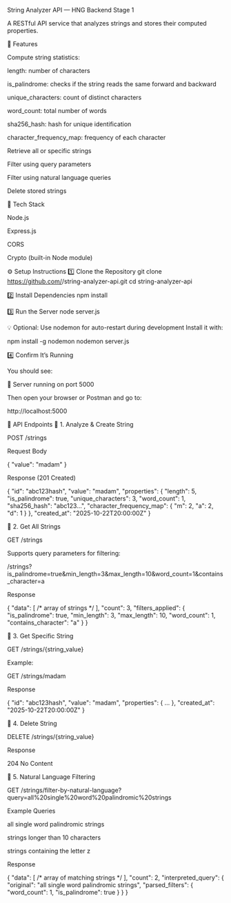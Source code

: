 String Analyzer API — HNG Backend Stage 1

A RESTful API service that analyzes strings and stores their computed properties.

🚀 Features

Compute string statistics:

length: number of characters

is_palindrome: checks if the string reads the same forward and backward

unique_characters: count of distinct characters

word_count: total number of words

sha256_hash: hash for unique identification

character_frequency_map: frequency of each character

Retrieve all or specific strings

Filter using query parameters

Filter using natural language queries

Delete stored strings

🧩 Tech Stack

Node.js

Express.js

CORS

Crypto (built-in Node module)

⚙️ Setup Instructions
1️⃣ Clone the Repository
git clone https://github.com/<your-username>/string-analyzer-api.git
cd string-analyzer-api

2️⃣ Install Dependencies
npm install

3️⃣ Run the Server
node server.js


💡 Optional: Use nodemon for auto-restart during development
Install it with:

npm install -g nodemon
nodemon server.js

4️⃣ Confirm It’s Running

You should see:

🚀 Server running on port 5000


Then open your browser or Postman and go to:

http://localhost:5000

🧪 API Endpoints
🔹 1. Analyze & Create String

POST /strings

Request Body

{
  "value": "madam"
}


Response (201 Created)

{
  "id": "abc123hash",
  "value": "madam",
  "properties": {
    "length": 5,
    "is_palindrome": true,
    "unique_characters": 3,
    "word_count": 1,
    "sha256_hash": "abc123...",
    "character_frequency_map": {
      "m": 2,
      "a": 2,
      "d": 1
    }
  },
  "created_at": "2025-10-22T20:00:00Z"
}

🔹 2. Get All Strings

GET /strings

Supports query parameters for filtering:

/strings?is_palindrome=true&min_length=3&max_length=10&word_count=1&contains_character=a


Response

{
  "data": [ /* array of strings */ ],
  "count": 3,
  "filters_applied": {
    "is_palindrome": true,
    "min_length": 3,
    "max_length": 10,
    "word_count": 1,
    "contains_character": "a"
  }
}

🔹 3. Get Specific String

GET /strings/{string_value}

Example:

GET /strings/madam


Response

{
  "id": "abc123hash",
  "value": "madam",
  "properties": { ... },
  "created_at": "2025-10-22T20:00:00Z"
}

🔹 4. Delete String

DELETE /strings/{string_value}

Response

204 No Content

🔹 5. Natural Language Filtering

GET /strings/filter-by-natural-language?query=all%20single%20word%20palindromic%20strings

Example Queries

all single word palindromic strings

strings longer than 10 characters

strings containing the letter z

Response

{
  "data": [ /* array of matching strings */ ],
  "count": 2,
  "interpreted_query": {
    "original": "all single word palindromic strings",
    "parsed_filters": {
      "word_count": 1,
      "is_palindrome": true
    }
  }
}
